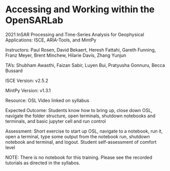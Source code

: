 # Accessing and Working within the OpenSARLab
2021 InSAR Processing and Time-Series Analysis for Geophysical Applications: ISCE, ARIA-Tools, and MintPy

Instructors: Paul Rosen, David Bekaert, Heresh Fattahi, Gareth Funning, Franz Meyer, Brent Minchew, Hilarie Davis, Zhang Yunjun

TA’s: Shubham Awasthi, Faizan Sabir, Luyen Bui, Pratyusha Gonnuru, Becca Bussard

ISCE Version: v2.5.2

MintPy Version: v1.3.1

Resource: OSL Video linked on syllabus

Expected Outcome: Students know how to bring up, close down OSL, navigate the folder structure, open terminals, shutdown notebooks and terminals, and basic jupyter cell and run control

Assessment: Short exercise to start up OSL, navigate to a notebook, run it, open a terminal, type some output from the notebook run, shutdown notebook and terminal, and logout. Student self-assessment of comfort level

NOTE: There is no notebook for this training.  Please see the recorded tutorials as directed in the syllabos.
